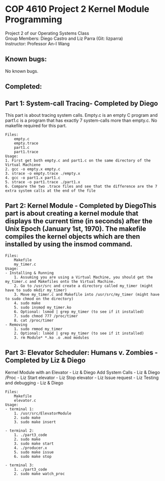 # COP 4610 Project 2 Kernel Module Programming <br>

Project 2 of our Operating Systems Class<br>
Group Members: Diego Castro and Liz Parra (Git: lizparra)<br>
Instructor: Professor An-I Wang<br>

## Known bugs:
No known bugs.

## Completed:
## Part 1: System-call Tracing- Completed by Diego
This part is about tracing system calls. Empty.c is an empty C program and part1.c is a program that has exactly 7 system-calls more than empty.c. No makefile required for this part.
        
    Files:
        empty.c
        empty.trace
        part1.c
        part1.trace
	Usage: 
	1. First get both empty.c and part1.c on the same directory of the Virtual Machiene
	2. gcc -o empty.x empty.c
	3. strace -o empty.trace ./empty.x
	4. gcc -o part1.x part1.c
	5. strace -o part1.trace ./part1.x
	6. Compare the two .trace files and see that the difference are the 7 extra system calls at the end of the file

 ## Part 2: Kernel Module - Completed by DiegoThis part is about creating a kernel module that displays the current time (in seconds) after the Unix Epoch (January 1st, 1970). The makefile compiles the kernel objects which are then installed by using the insmod command.

    Files:
        Makefile
        my_timer.c
	Usage: 
	- Installing & Running
		1. Assuming you are using a Virtual Machine, you should get the my_timer.c and Makefiles onto the Virtual Machine.
		2. Go to /usr/src and create a directory called my_timer (might have to sudo mkdir my_timer)
		3. Move my_timer.c and Makefile into /usr/src/my_timer (might have to sudo chmod on the directory)
		4. sudo make
		5. sudo insmod my_timer.ko
		6. Optional: lsmod | grep my_timer (to see if it installed)
		7. sudo chmod 777 /proc/timer
		8. cat /proc/timer
	- Removing
		1. sudo rmmod my_timer
		2. Optional: lsmod | grep my_timer (to see if it installed)
		3. rm Module* *.ko .o .mod modules

## Part 3: Elevator Scheduler: Humans v. Zombies - Completed by Liz & Diego
Kernel Module with an Elevator - Liz & Diego
Add System Calls - Liz & Diego
/Proc - Liz
Start elevator - Liz
Stop elevator - Liz
Issue request - Liz
Testing and debugging - Liz & Diego

    Files:
        Makefile
        elevator.c
	Usage: 
    - terminal 1: 
		1. /usr/src/ElevatorModule
		2. sudo make
		3. sudo make insert

    - terminal 2:
		1. ./part3_code
		2. sudo make
		3. sudo make start
		4. ./producer.x 
		5. sudo make issue
		6. sudo make stop 

    - terminal 3:
		1. ./part3_code
		2. sudo make watch_proc
